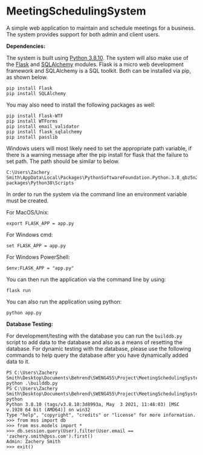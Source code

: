 # MeetingSchedulingSystem
A simple web application to maintain and schedule meetings for a business. The system provides support for both admin and client users. 



**Dependencies:**

The system is built using  [Python 3.8.10](https://www.python.org/downloads/). The system will also make use of the [Flask](https://flask.palletsprojects.com/en/2.0.x/) and [SQLAlchemy](https://www.sqlalchemy.org/) modules. Flask is a micro web development framework and SQLAlchemy is a SQL toolkit. Both can be installed via pip, as shown below.

```shell
pip install Flask
pip install SQLAlchemy
```

You may also need to install the following packages as well:

```shell
pip install Flask-WTF
pip install WTForms
pip install email_validator
pip install flask_sqlalchemy
pip install passlib
```

Windows users will most likely need to set the appropriate path variable, if there is a warning message after the pip install for flask that the failure to set path. The path should be similar to below.

```
C:\Users\Zachery Smith\AppData\Local\Packages\PythonSoftwareFoundation.Python.3.8_qbz5n2kfra8p0\LocalCache\local-packages\Python38\Scripts
```



In order to run the system via the command line an environment variable must be created. 

For MacOS/Unix:

```shell
export FLASK_APP = app.py
```

For Windows cmd:

```shell
set FLASK_APP = app.py
```

For Windows PowerShell:

```shell
$env:FLASK_APP = "app.py"
```

You can then run the application via the command line by using:

```shell
flask run
```

You can also run the application using python: 

```shell
python app.py
```



**Database Testing:**

For development/testing with the database you can run the `builddb.py` script to add data to the database and also as a means of resetting the database. For dynamic testing with the database, please use the following commands to help query the database after you have dynamically added data to it. 

```shell
PS C:\Users\Zachery Smith\Desktop\Documents\Behrend\SWENG455\Project\MeetingSchedulingSystem> python .\builddb.py
PS C:\Users\Zachery Smith\Desktop\Documents\Behrend\SWENG455\Project\MeetingSchedulingSystem> python 
Python 3.8.10 (tags/v3.8.10:3d8993a, May  3 2021, 11:48:03) [MSC v.1928 64 bit (AMD64)] on win32
Type "help", "copyright", "credits" or "license" for more information.
>>> from mss import db 
>>> from mss.models import *
>>> db.session.query(User).filter(User.email == 'zachery.smith@pss.com').first()    
Admin: Zachery Smith
>>> exit()
```









